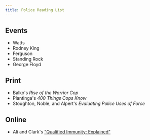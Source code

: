 ```yaml
---
title: Police Reading List
---
```


## Events
- Watts
- Rodney King
- Ferguson
- Standing Rock
- George Floyd

## Print
- Balko's _Rise of the Warrior Cop_
- Plantinga's _400 Things Cops Know_
- Stoughton, Noble, and Alpert's _Evaluating Police Uses of Force_

## Online
- Ali and Clark's ["Qualified Immunity: Explained"](https://theappeal.org/qualified-immunity-explained/)
